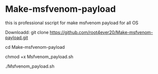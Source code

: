# Make-msfvenom-payload
this is professional sscript for make msfvenom payload for all OS

Downloadd:
git clone https://github.com/root4ever20/Make-msfvenom-payload.git

cd Make-msfvenom-payload

chmod +x Msfvenom_payload.sh

./Msfvenom_payload.sh


